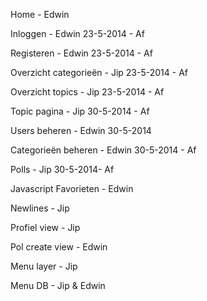 Home - Edwin

Inloggen - Edwin 23-5-2014 - Af

Registeren - Edwin 23-5-2014 - Af

Overzicht categorieën - Jip 23-5-2014 - Af

Overzicht topics - Jip 23-5-2014 - Af

Topic pagina - Jip 30-5-2014 - Af

Users beheren - Edwin 30-5-2014

Categorieën beheren - Edwin 30-5-2014 - Af

Polls - Jip 30-5-2014- Af

Javascript Favorieten - Edwin

Newlines - Jip

Profiel view - Jip

Pol create view - Edwin

Menu layer - Jip

Menu DB - Jip & Edwin